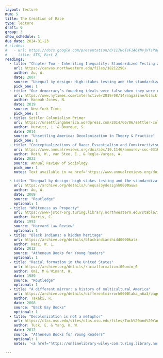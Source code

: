 ```yaml
---
layout: lecture
num: 5
title: The Creation of Race
type: lecture
draft: 0
group: 3
show_schedule: 1
due_date: 2024-01-23
# slides:
#   - url: https://docs.google.com/presentation/d/117HoTsF1A6YNvjVTsPdqg2clLcyAGYYn0QDRmTbCQFs/edit?usp=sharing
#     title: STS, Part 2
readings:
  - title: "Chapter Two - Inheriting Inequality: Standardized Testing and The Rationality of Social Control"
    url: https://canvas.northwestern.edu/files/18212290/
    author: Au, W.
    date: 2007
    source: "Unequal by design: High-stakes testing and the standardization of inequality"
    pick_one: 1
  - title: "Our democracy’s founding ideals were false when they were written. Black Americans have fought to make them true."
    url: https://www.nytimes.com/interactive/2019/08/14/magazine/black-history-american-democracy.html
    author: Hannah-Jones, N.
    date: 2019
    source: New York Times
    pick_one: 1
  - title: Settler Colonialism Primer
    url: https://unsettlingamerica.wordpress.com/2014/06/06/settler-colonialism-primer/
    author: Hurwitz, L. & Bourque, S.
    date: 2014
    source: "Unsettling America: Decolonization in Theory & Practice"
    pick_one: 1
  - title: "Conceptualizations of Race: Essentialism and Constructivism"
    url: https://www.annualreviews.org/doi/abs/10.1146/annurev-soc-031021-034017
    author: Roth, W., van Stee, E., & Regla-Vargas, A.
    date: 2023
    source: Annual Review of Sociology
    pick_one: 1
    notes: Text available in <a href="https://www.annualreviews.org/doi/full/10.1146/annurev-soc-031021-034017">HTML format</a> or <a href="https://www.annualreviews.org/doi/pdf/10.1146/annurev-soc-031021-034017"> as a PDF</a>.

  - title: "Unequal by design: high-stakes testing and the standardization of inequality"
    url: https://archive.org/details/unequalbydesignh0000auwa
    author: Au, W. 
    date: 2009
    source: "Routledge"
    optional: 1
  - title: "Whiteness as Property"
    url: https://www-jstor-org.turing.library.northwestern.edu/stable/1341787?sid=primo
    author: Harris, C. 
    date: 1993
    source: "Harvard Law Review"
    optional: 1
  - title: "Black Indians: a hidden heritage"
    url: https://archive.org/details/blackindianshidd0000katz
    author: Katz, W. L.
    date: 2012
    source: "Atheneum Books for Young Readers"
    optional: 1
  - title: "Racial formation in the United States"
    url: https://archive.org/details/racialformationi00omim_0
    author: Omi, M & Winant, H.
    date: 1989
    source: "Routledge"
    optional: 1
  - title: "A different mirror: a history of multicultural America"
    url: https://archive.org/details/differentmirrorh0000taka_n6a3/page/n1/mode/2up
    author: Takaki, R.
    date: 2008
    source: "Back Bay Books"
    optional: 1
  - title: "Decolonization is not a metaphor"
    url: https://clas.osu.edu/sites/clas.osu.edu/files/Tuck%20and%20Yang%202012%20Decolonization%20is%20not%20a%20metaphor.pdf
    author: Tuck, E. & Yang, K. W. 
    date: 2012
    source: "Atheneum Books for Young Readers"
    optional: 1
    notes: '<a href="https://onlinelibrary-wiley-com.turing.library.northwestern.edu/doi/pdf/10.1111/anti.12615">Slavery is a Metaphor: A Critical Commentary on Eve Tuck and K. Wayne Yang’s “Decolonization is Not a Metaphor”</a> is a great follow up read!'

---
```

